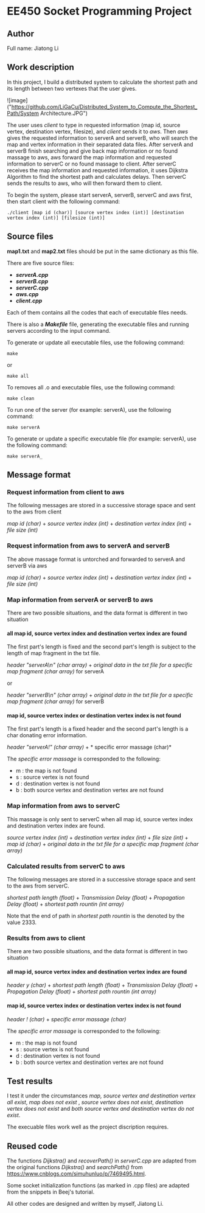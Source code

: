 # EE450 Socket Programming Project

## Author

Full name: Jiatong Li

## Work description

In this project, I build a distributed system to calculate the shortest path and its length between two vertexes that the user gives.

![image]("https://github.com/LiGaCu/Distributed_System_to_Compute_the_Shortest_Path/System Architecture.JPG")

The user uses *client* to type in requested information (map id, source vertex, destination vertex, filesize), and *client* sends it to *aws*. Then *aws* gives the requested information to serverA and serverB, who will search the map and vertex information in their separated data files. After serverA and serverB finish searching and give back map information or no found massage to aws, aws forward the map information and requested information to serverC or no found massage to client. After serverC receives the map information and requested information, it uses Dijkstra Algorithm to find the shortest path and calculates delays. Then serverC sends the results to aws, who will then forward them to client. 

To begin the system, please start serverA, serverB, serverC and aws first, then start client with the following command:

``./client [map id (char)] [source vertex index (int)] [destination vertex index (int)] [filesize (int)]``

## Source files

**map1.txt** and **map2.txt** files should be put in the same dictionary as this file.

There are five source files: 
* ***serverA.cpp***
* ***serverB.cpp***
* ***serverC.cpp***
* ***aws.cpp***
* ***client.cpp***

Each of them contains all the codes that each of executable files needs.

There is also a ***Makefile*** file, generating the executable files and running servers according to the input command.

To generate or update all executable files, use the following command:

``make``

or

``make all``

To removes all .o and executable files, use the following command:

``make clean``

To run one of the server (for example: serverA), use the following command:

``make serverA``

To generate or update a specific executable file (for example: serverA), use the following command:

``make serverA_``

## Message format

### Request information from client to aws

The following messages are stored in a successive storage space and sent to the aws from client

*map id (char)* + *source vertex index (int)* + *destination vertex index (int)* + *file size (int)*

### Request information from aws to serverA and serverB

The above massage format is untorched and forwarded to serverA and serverB via aws

*map id (char)* + *source vertex index (int)* + *destination vertex index (int)* + *file size (int)*

### Map information from serverA or serverB to aws

There are two possible situations, and the data format is different in two situation

#### all map id, source vertex index and destination vertex index are found

The first part's length is fixed and the second part's length is subject to the length of map fragment in the txt file.

*header "serverA\n" (char array)* + *original data in the txt file for a specific map fragment (char array)* for serverA

or

*header "serverB\n" (char array)* + *original data in the txt file for a specific map fragment (char array)* for serverB

#### map id, source vertex index or destination vertex index is not found

The first part's length is a fixed header and the second part's length is a char donating error information.

*header "serverA!" (char array)* + * specific error massage (char)*

The *specific error massage* is corresponded to the following:
* m : the map is not found
* s : source vertex is not found
* d : destination vertex is not found
* b : both source vertex and destination vertex are not found

### Map information from aws to serverC

This massage is only sent to serverC when all map id, source vertex index and destination vertex index are found.

*source vertex index (int)* + *destination vertex index (int)* + *file size (int)* + *map id (char)* + *original data in the txt file for a specific map fragment (char array)*

### Calculated results from serverC to aws

The following messages are stored in a successive storage space and sent to the aws from serverC.

*shortest path length (float)* + *Transmission Delay (float)* + *Propagation Delay (float)* + *shortest path rountin (int array)*

Note that the end of path in *shortest path rountin* is the denoted by the value 2333.

### Results from aws to client

There are two possible situations, and the data format is different in two situation

#### all map id, source vertex index and destination vertex index are found

*header y (char)* + *shortest path length (float)* + *Transmission Delay (float)* + *Propagation Delay (float)* + *shortest path rountin (int array)*

#### map id, source vertex index or destination vertex index is not found

*header ! (char)* + *specific error massage (char)*

The *specific error massage* is corresponded to the following:
* m : the map is not found
* s : source vertex is not found
* d : destination vertex is not found
* b : both source vertex and destination vertex are not found

## Test results

I test it under the circumstances *map, source vertex and destination vertex all exist*, *map does not exist* , *source vertex does not exist*, *destination vertex does not exist* and *both source vertex and destination vertex do not exist*.

The execuable files work well as the project discription requires.

## Reused code

The functions *Dijkstra()* and *recoverPath()* in *serverC.cpp* are adapted from the original functions *Dijkstra()* and *searchPath()* from https://www.cnblogs.com/simuhunluo/p/7469495.html.

Some socket initialization functions (as marked in .cpp files) are adapted from the snippets in Beej's tutorial.

All other codes are designed and written by myself, Jiatong Li.
